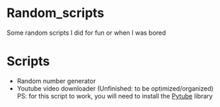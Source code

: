 # Random_scripts
Some random scripts I did for fun or when I was bored

# Scripts 
- Random number generator
- Youtube video downloader (Unfinished: to be optimized/organized)
<br> PS: for this script to work, you will need to install the [Pytube][pytube] library



[pytube]: https://pytube.io/en/latest/user/install.html
